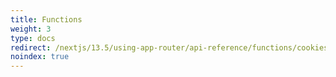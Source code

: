 ```yaml
---
title: Functions
weight: 3
type: docs
redirect: /nextjs/13.5/using-app-router/api-reference/functions/cookies
noindex: true
---
```

